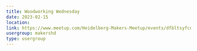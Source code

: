 ```yaml
---
title: Woodworking Wednesday
date: 2023-02-15
location: 
link: https://www.meetup.com/Heidelberg-Makers-Meetup/events/dfbltsyfcdbtb/
usergroup: makershd
type: usergroup
---
```

